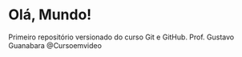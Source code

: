 # Olá, Mundo!
Primeiro repositório versionado do curso Git e GitHub.
Prof. Gustavo Guanabara @Cursoemvideo
